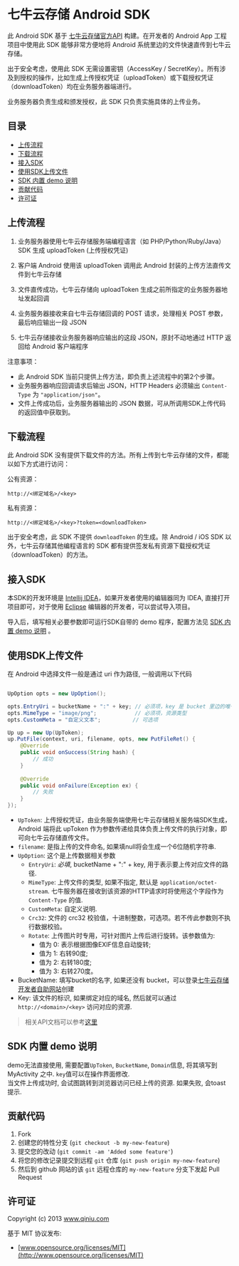 
# 七牛云存储 Android SDK

此 Android SDK 基于 [七牛云存储官方API](http://docs.qiniutek.com/v3/api/) 构建。在开发者的 Android App 工程项目中使用此 SDK 能够非常方便地将 Android 系统里边的文件快速直传到七牛云存储。

出于安全考虑，使用此 SDK 无需设置密钥（AccessKey / SecretKey）。所有涉及到授权的操作，比如生成上传授权凭证（uploadToken）或下载授权凭证（downloadToken）均在业务服务器端进行。

业务服务器负责生成和颁发授权，此 SDK 只负责实施具体的上传业务。

## 目录

- [上传流程](#upload-flow)
- [下载流程](#download-flow)
- [接入SDK](#load)
- [使用SDK上传文件](#upload)
- [SDK 内置 demo 说明](#demo)
- [贡献代码](#contributing)
- [许可证](#license)

<a name="upload-flow"></a>

## 上传流程

1. 业务服务器使用七牛云存储服务端编程语言（如 PHP/Python/Ruby/Java）SDK 生成 uploadToken (上传授权凭证)

2. 客户端 Android 使用该 uploadToken 调用此 Android 封装的上传方法直传文件到七牛云存储

3. 文件直传成功，七牛云存储向 uploadToken 生成之前所指定的业务服务器地址发起回调

4. 业务服务器接收来自七牛云存储回调的 POST 请求，处理相关 POST 参数，最后响应输出一段 JSON

5. 七牛云存储接收业务服务器响应输出的这段 JSON，原封不动地通过 HTTP 返回给 Android 客户端程序


注意事项：

- 此 Android SDK 当前只提供上传方法，即负责上述流程中的第2个步骤。
- 业务服务器响应回调请求后输出 JSON，HTTP Headers 必须输出 `Content-Type` 为 `"application/json"`。
- 文件上传成功后，业务服务器输出的 JSON 数据，可从所调用SDK上传代码的返回值中获取到。


<a name="download-flow"></a>

## 下载流程

此 Android SDK 没有提供下载文件的方法。所有上传到七牛云存储的文件，都能以如下方式进行访问：

公有资源：

    http://<绑定域名>/<key>

私有资源：

    http://<绑定域名>/<key>?token=<downloadToken>

出于安全考虑，此 SDK 不提供 `downloadToken` 的生成。除 Android / iOS SDK 以外，七牛云存储其他编程语言的 SDK 都有提供签发私有资源下载授权凭证（downloadToken）的方法。

<a name="load"></a>

## 接入SDK

本SDK的开发环境是 [Intellij IDEA](http://www.jetbrains.com/idea/)，如果开发者使用的编辑器同为 IDEA, 直接打开项目即可，对于使用 [Eclipse](http://www.eclipse.org/) 编辑器的开发者，可以尝试导入项目。

导入后，填写相关必要参数即可运行SDK自带的 demo 程序，配置方法见 [SDK 内置 demo 说明](#demo) 。


<a name="upload"></a>

## 使用SDK上传文件

在 Android 中选择文件一般是通过 uri 作为路径, 一般调用以下代码

```java

UpOption opts = new UpOption();

opts.EntryUri = bucketName + ":" + key; // 必须项，key 是 bucket 里边的唯一索引
opts.MimeType = "image/png";            // 必须项，资源类型
opts.CustomMeta = "自定义文本";          // 可选项

Up up = new Up(UpToken);
up.PutFile(context, uri, filename, opts, new PutFileRet() {
	@Override
	public void onSuccess(String hash) {
		// 成功
	}
	
	@Override
	public void onFailure(Exception ex) {
		// 失败
	}
});

```

- `UpToken`: 上传授权凭证，由业务服务端使用七牛云存储相关服务端SDK生成，Android 端将此 upToken 作为参数传递给具体负责上传文件的执行对象，即可向七牛云存储直传文件。
- `filename`: 是指上传的文件命名, 如果填null将会生成一个6位随机字符串.
- `UpOption`: 这个是上传数据相关参数
	- `EntryUri`: *必填*, bucketName + ":" + key, 用于表示要上传对应文件的路径.
	- `MimeType`: 上传文件的类型, 如果不指定, 默认是 `application/octet-stream`. 七牛服务器在接收到该资源的HTTP请求时将使用这个字段作为 `Content-Type` 的值.
	- `CustomMeta`: 自定义说明.
	- `Crc32`: 文件的 crc32 校验值，十进制整数，可选项。若不传此参数则不执行数据校验。
	- `Rotate`: 上传图片时专用，可针对图片上传后进行旋转。该参数值为:
		- 值为 0: 表示根据图像EXIF信息自动旋转;
		- 值为 1: 右转90度;
		- 值为 2: 右转180度;
		- 值为 3: 右转270度。
- BucketName: 填写bucket的名字, 如果还没有 bucket，可以登录[七牛云存储开发者自助网站](https://dev.qiniutek.com/buckets/new)创建
- Key: 该文件的标识, 如果绑定对应的域名, 然后就可以通过 `http://<domain>/<key>` 访问对应的资源.

> 相关API文档可以参考[这里](http://docs.qiniutek.com/v3/api/io/#apimultipartform-data)

<a name="demo"></a>

## SDK 内置 demo 说明

demo无法直接使用, 需要配置`UpToken`, `BucketName`, `Domain`信息, 将其填写到 MyActivity 之中.
`key`值可以在操作界面修改.   
当文件上传成功时, 会试图跳转到浏览器访问已经上传的资源. 如果失败, 会toast提示.


<a name="contributing"></a>

## 贡献代码

1. Fork
2. 创建您的特性分支 (`git checkout -b my-new-feature`)
3. 提交您的改动 (`git commit -am 'Added some feature'`)
4. 将您的修改记录提交到远程 `git` 仓库 (`git push origin my-new-feature`)
5. 然后到 github 网站的该 `git` 远程仓库的 `my-new-feature` 分支下发起 Pull Request

<a name="license"></a>

## 许可证

Copyright (c) 2013 www.qiniu.com

基于 MIT 协议发布:

* [www.opensource.org/licenses/MIT](http://www.opensource.org/licenses/MIT)
